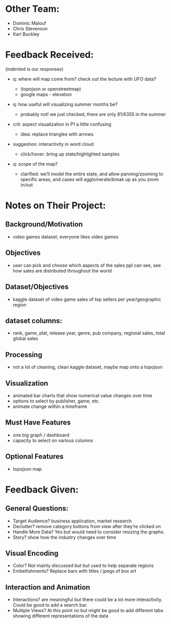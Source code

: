 # Other Team:
- Dominic Malouf
- Chris Stevenson
- Karl Buckley

# Feedback Received:
(indented is our responses)

- q: where will map come from? check out the lecture with UFO data?
  - (topojson or openstreetmap)
  - google maps - elevation

- q: how useful will visualizing summer months be?
  - probably not! we just checked, there are only 81/6355 in the summer

- crit: aspect visualization in P1 a little confusing
  - idea: replace triangles with arrows

- suggestion: interactivity in word cloud
  - click/hover: bring up stats/highlighted samples

- q: scope of the map?
  - clarified: we’ll model the entire state, and allow panning/zooming to specific areas, and cases will agglomerate/break up as you zoom in/out


# Notes on Their Project:

## Background/Motivation
- video games dataset, everyone likes video games


## Objectives
- user can pick and choose which aspects of the sales ppl can see, see how sales are distributed throughout the world


## Dataset/Objectives
- kaggle dataset of video game sales of top sellers per year/geographic region

## dataset columns:
- rank, game, plat, release year, genre, pub company, regional sales, total global sales


## Processing
- not a lot of cleaning, clean kaggle dataset, maybe map onto a topojson


## Visualization
- animated bar charts that show numerical value changes over time
- options to select by publisher, game, etc.
- animate change within a timeframe

## Must Have Features
- one big graph / dashboard
- capacity to select on various columns

## Optional Features
- topojson map

# Feedback Given:
## General Questions:
- Target Audience? business application, market research
- Declutter? remove category buttons from view after they’re clicked on
- Handle More Data? Yes but would need to consider resizing the graphs.
- Story? show how the industry changes over time

## Visual Encoding
- Color? Not mainly discussed but but used to help separate regions
- Embellishments? Replace bars with titles / jpegs of box art

## Interaction and Animation
- Interactions? are meaningful but there could be a lot more interactivity. Could be good to add a search bar.
- Multiple Views? At this point no but might be good to add different tabs showing different representations of the data
